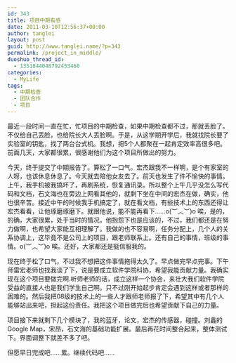 ```yaml
---
id: 343
title: 项目中期有感
date: 2011-03-10T12:56:37+00:00
author: tanglei
layout: post
guid: http://www.tanglei.name/?p=343
permalink: /project_in_middle/
duoshuo_thread_id:
  - 1351844048792453460
categories:
  - MyLife
tags:
  - 中期检查
  - 团队合作
  - 项目
---
```

最近一段时间一直在忙，忙项目的中期检查，如果中期检查都不过，那就丢脸了。不仅给自己丢脸，也给院长大人丢脸啊。于是，从这学期开学后，我就找院长要了实验室的钥匙，找了两台台式机。我想，把5个人都聚在一起肯定效率高很多吧。前面几天，大家都很累，很感谢他们为这个项目所做出的努力。

今天，终于提交了中期报告了。算松了一口气。宏杰跟我不一样啊，是个有家室的人呀，也该休息休息了。今天就去陪他女友去了。前天也发生了件不愉快的事情。上午，我手机被我搞坏了，再刷系统，恢复通讯录。所以整个上午几乎没怎么写代码和文档，石文海也在旁边上网看其他的，就剩下坐在中间的宏杰在做，确实，他也很辛苦。接近中午的时候我手机搞定了，就在看文档，有些技术上的东西还得让宏杰看看，让他琢磨琢磨下。就跟他说，能不能再看下……o(︶︿︶)o 唉，是的，的确，大家很累，处于当时的情况，他抱怨下也是应该的，不过，我们都还是在努力做啊，也希望大家能互相理解了。我做的也不容易啊，任务分配上，几个人的关系协调上，这毕竟不是公司上的项目，跟老师联系上。还有自己的事情，班级的事情。o(︶︿︶)o 唉。还好，大家都还是挺信服我的。
  
现在终于松了口气，不过我不想把这件事情拖得太久了。早点做完早点完事。下午师雷宏老师也找我谈了下，说是要成立软件学院科协，希望我能贡献力量。我确实现在这个项目要做完啊.听师老师的话，成立这样一个协会，来壮大我们软件学院受益的直接人也是我们学生自己啊。只不过刚开始起步肯定会遇到这样或者那样的困难的。然后我把08级的技术上的一些人才跟师老师报了下，希望其中有几个人能够站出来吧，担起这份责任。我把这个项目做完后也希望贡献下自己的力量。

项目接下来就剩下几个模块了，我的蓝牙，论文，宏杰的传感器，碰撞。刘鑫的Google Map，宋昂，石文海的基础功能扩展。最后再花时间整合起来，整体测试下。界面调整下就差不多了吧。

但愿早日完成吧……累。继续代码吧……